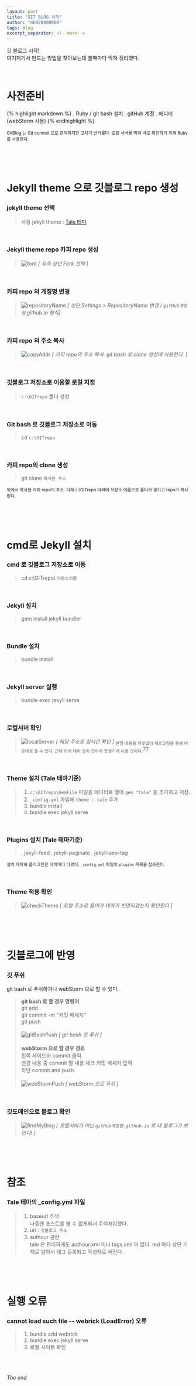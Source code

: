 ```yaml
---
layout: post
title: "GIT BLOG 시작"
author: "mk928000000"
tags: Blog
excerpt_separator: <!--more-->
---
```


깃 블로그 시작! 
<br>
여기저기서 만드는 방법을 찾아보는데 볼때마다 막혀 정리했다. <!--more-->
<br><br><br>

# 사전준비
{% highlight markdown %}
 . Ruby / git bash 설치 
 . gitHub 계정 
 . 에디터 (webStorm 사용)
{% endhighlight %}

<sub>GitBlog 는 Git commit 으로 관리하지만 고치기 번거롭다. 로컬 서버를 띄워 바로 확인하기 위해 Ruby를 사용한다.</sub>

<br><br><br>

# Jekyll theme 으로 깃블로그 repo 생성
### jekyll theme 선택      
> 사용 jekyll theme : [Tale 테마](https://jamstackthemes.dev/demo/theme/jekyll-tale-theme/)
     
<br>

### Jekyll theme repo 카피 repo 생성
> ![fork](/assets/img/fork.PNG "fork 선택")
> _[ 우측 상단 Fork 선택 ]_

<br>

### 카피 repo 의 계정명 변경
> ![repositoryName](/assets/img/repositoryName.PNG "repoName 변경")
>_[ 상단 Settings > RepositoryName 변경 / `gitHub계정명`.github.io 형식]_

<br>

### 카피 repo 의 주소 복사
 > ![copyAddr](/assets/img/copyAddr.PNG "repo 주소 복사")
 > _[ 카피 repo의 주소 복사. git bash 로 clone 생성에 사용한다. ]_

<br>

### 깃블로그 저장소로 이용할 로컬 지정
> `c:\GITrepo` 폴더 생성
     
<br>

### Git bash 로 깃블로그 저장소로 이동
> cd `c:\GITrepo`
           
<br>

### 카피 repo의 clone 생성 
> git clone `복사한 주소`

<sub>위에서 복사한 카피 repo의 주소. 이제 c:\GITrepo 아래에 저장소 이름으로 폴더가 생기고 repo가 복사된다. </sub>

<br><br><br>   

# cmd로 Jekyll 설치
### cmd 로 깃블로그 저장소로 이동
> cd c:\GITrepo\ `저장소이름`
         
<br>

### Jekyll 설치     
> gem install jekyll bundler

<br>

### Bundle 설치 
> bundle install
    
<br>

### Jekyll server 실행 
> bundle exec jekyll serve
     
<br>

### 로컬서버 확인 
> ![localServer](/assets/img/localServer.PNG "로컬서버 체크")
> _[ 해당 주소로 실시간 확인 ]_
> <sub>변경 내용을 커밋없이 새로고침을 통해 바로바로 볼 수 있다. 근데 아직 테마 설치 전이라 못생기게 나올 것이다.</sub>77
    
<br>   

### Theme 설치 (Tale 테마기준)
> 1. `c:\GITrepo\GemFile` 파일을 에디터로 열어 `gem "tale"` 을 추가하고 저장.
> 2. `_config.yml` 파일에 `theme : tale` 추가
> 3. bundle install
> 4. bundle exec jekyll serve

<br>

### Plugins 설치 (Tale 테마기준)
> . jekyll-feed
> . jekyll-paginate
> . jekyll-seo-tag

<sub> 설치 테마와 플러그인은 테마마다 다르다. `_config.yml` 파일의 `plugins` 목록을 참조한다.</sub>

<br>

### Theme 적용 확인
> ![checkTheme](/assets/img/checkTheme.PNG "theme 반영 혹인")
> _[ 로컬 주소로 들어가 테마가 반영되었는지 확인한다 ]_

<br><br><br>

# 깃블로그에 반영
### 깃 푸쉬
git bash 로 푸쉬하거나 webStorm 으로 할 수 있다.
<br>
> **git bash 로 할 경우 명령어** <br>
> git add .<br> 
> git commit -m "커밋 메세지"<br>
> git push <br><br>
> ![gitBashPush](/assets/img/gitPush.PNG "gitBash 로 푸쉬")
> _[ git bash 로 푸쉬 ]_
> <br><br>
> **webStorm 으로 할 경우 경로** <br>
> 왼쪽 사이드바 commit 클릭 <br>
> 변경 내용 중 commit 할 내용 체크 커밋 메세지 입력<br>
> 하단 commit and push <br><br>
> ![webStormPush](/assets/img/webStormPush.PNG "gitBash 로 푸쉬")
> _[ webStorm 으로 푸쉬 ]_
     
<br>

### 깃도메인으로 블로그 확인
> ![findMyBlog](/assets/img/findMyBlog.PNG "웹으로 블로그 확인")
> _[ 로컬서버가 아닌 `gitHub계정명.github.io` 로 내 블로그가 보인다! ]_

<br><br><br>   
# 참조
### Tale 테마의 _config.yml 파일
>1. baseurl 주석<br> 나중엔 포스트를 볼 수 없게되서 주석처리했다.
>2. url : `깃블로그 주소` <br> 
>3. authour 공란 <br> tale 은 편리하게도 authour.xml 이나  tags.xml 이 없다. md 마다 상단 기재로 알아서 태그 등록되고 작성자로 써진다.

<br><br><br>

# 실행 오류
###  cannot load such file -- webrick (LoadError) 오류
>1. bundle add webrick
>2. bundle exec jekyll serve 
>3. 로컬 사이트 확인

<br><br><br>
_The end_



